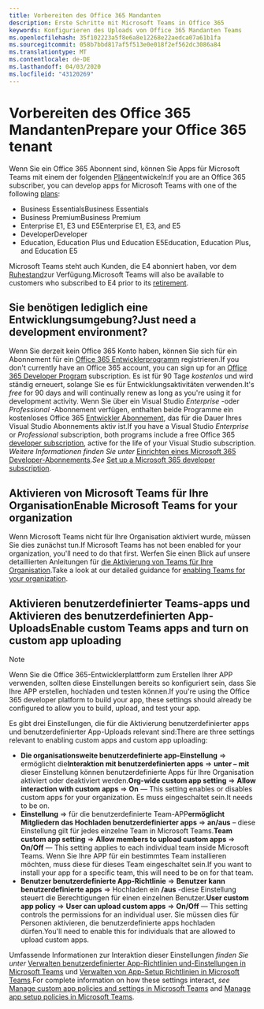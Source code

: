 ```yaml
---
title: Vorbereiten des Office 365 Mandanten
description: Erste Schritte mit Microsoft Teams in Office 365
keywords: Konfigurieren des Uploads von Office 365 Mandanten Teams
ms.openlocfilehash: 35f102223a5f8e6a8e12268e22aedca07a61b1fa
ms.sourcegitcommit: 058b7bbd817af5f513e0e018f2ef562dc3086a84
ms.translationtype: MT
ms.contentlocale: de-DE
ms.lasthandoff: 04/03/2020
ms.locfileid: "43120269"
---
```

# <a name="prepare-your-office-365-tenant"></a><span data-ttu-id="492c0-104">Vorbereiten des Office 365 Mandanten</span><span class="sxs-lookup"><span data-stu-id="492c0-104">Prepare your Office 365 tenant</span></span>

<span data-ttu-id="492c0-105">Wenn Sie ein Office 365 Abonnent sind, können Sie Apps für Microsoft Teams mit einem der folgenden [Pläne](https://products.office.com/business/compare-more-office-365-for-business-plans)entwickeln:</span><span class="sxs-lookup"><span data-stu-id="492c0-105">If you are an Office 365 subscriber, you can develop apps for Microsoft Teams with one of the following [plans](https://products.office.com/business/compare-more-office-365-for-business-plans):</span></span>

* <span data-ttu-id="492c0-106">Business Essentials</span><span class="sxs-lookup"><span data-stu-id="492c0-106">Business Essentials</span></span>
* <span data-ttu-id="492c0-107">Business Premium</span><span class="sxs-lookup"><span data-stu-id="492c0-107">Business Premium</span></span>
* <span data-ttu-id="492c0-108">Enterprise E1, E3 und E5</span><span class="sxs-lookup"><span data-stu-id="492c0-108">Enterprise E1, E3, and E5</span></span>
* <span data-ttu-id="492c0-109">Developer</span><span class="sxs-lookup"><span data-stu-id="492c0-109">Developer</span></span>
* <span data-ttu-id="492c0-110">Education, Education Plus und Education E5</span><span class="sxs-lookup"><span data-stu-id="492c0-110">Education, Education Plus, and Education E5</span></span>

<span data-ttu-id="492c0-111">Microsoft Teams steht auch Kunden, die E4 abonniert haben, vor dem [Ruhestand](https://support.office.com//article/important-information-for-office-365-enterprise-e4-customers-f9572348-43a2-43fa-a3d8-3b6c9c042147)zur Verfügung.</span><span class="sxs-lookup"><span data-stu-id="492c0-111">Microsoft Teams will also be available to customers who subscribed to E4 prior to its [retirement](https://support.office.com//article/important-information-for-office-365-enterprise-e4-customers-f9572348-43a2-43fa-a3d8-3b6c9c042147).</span></span>

## <a name="just-need-a-development-environment"></a><span data-ttu-id="492c0-112">Sie benötigen lediglich eine Entwicklungsumgebung?</span><span class="sxs-lookup"><span data-stu-id="492c0-112">Just need a development environment?</span></span>

<span data-ttu-id="492c0-113">Wenn Sie derzeit kein Office 365 Konto haben, können Sie sich für ein Abonnement für ein [Office 365 Entwicklerprogramm](https://developer.microsoft.com/microsoft-365/dev-program) registrieren.</span><span class="sxs-lookup"><span data-stu-id="492c0-113">If you don't currently have an Office 365 account, you can sign up for an [Office 365 Developer Program](https://developer.microsoft.com/microsoft-365/dev-program) subscription.</span></span> <span data-ttu-id="492c0-114">Es ist für 90 Tage *kostenlos* und wird ständig erneuert, solange Sie es für Entwicklungsaktivitäten verwenden.</span><span class="sxs-lookup"><span data-stu-id="492c0-114">It's *free* for 90 days and will continually renew as long as you're using it for development activity.</span></span> <span data-ttu-id="492c0-115">Wenn Sie über ein Visual Studio *Enterprise* -oder *Professional* -Abonnement verfügen, enthalten beide Programme ein kostenloses Office 365 [Entwickler Abonnement](https://aka.ms/MyVisualStudioBenefits), das für die Dauer Ihres Visual Studio Abonnements aktiv ist.</span><span class="sxs-lookup"><span data-stu-id="492c0-115">If you have a Visual Studio *Enterprise* or *Professional* subscription, both programs include a free Office 365 [developer subscription](https://aka.ms/MyVisualStudioBenefits), active for the life of your Visual Studio subscription.</span></span> <span data-ttu-id="492c0-116">*Weitere Informationen finden Sie unter* [Einrichten eines Microsoft 365 Developer-Abonnements](https://docs.microsoft.com/office/developer-program/office-365-developer-program-get-started).</span><span class="sxs-lookup"><span data-stu-id="492c0-116">*See* [Set up a Microsoft 365 developer subscription](https://docs.microsoft.com/office/developer-program/office-365-developer-program-get-started).</span></span>

## <a name="enable-microsoft-teams-for-your-organization"></a><span data-ttu-id="492c0-117">Aktivieren von Microsoft Teams für Ihre Organisation</span><span class="sxs-lookup"><span data-stu-id="492c0-117">Enable Microsoft Teams for your organization</span></span>

<span data-ttu-id="492c0-118">Wenn Microsoft Teams nicht für Ihre Organisation aktiviert wurde, müssen Sie dies zunächst tun.</span><span class="sxs-lookup"><span data-stu-id="492c0-118">If Microsoft Teams has not been enabled for your organization, you'll need to do that first.</span></span> <span data-ttu-id="492c0-119">Werfen Sie einen Blick auf unsere detaillierten Anleitungen für [die Aktivierung von Teams für Ihre Organisation](https://docs.microsoft.com/microsoftteams/enable-features-office-365).</span><span class="sxs-lookup"><span data-stu-id="492c0-119">Take a look at our detailed guidance for [enabling Teams for your organization](https://docs.microsoft.com/microsoftteams/enable-features-office-365).</span></span>

## <a name="enable-custom-teams-apps-and-turn-on-custom-app-uploading"></a><span data-ttu-id="492c0-120">Aktivieren benutzerdefinierter Teams-apps und Aktivieren des benutzerdefinierten App-Uploads</span><span class="sxs-lookup"><span data-stu-id="492c0-120">Enable custom Teams apps and turn on custom app uploading</span></span>

> [!Note] 
> <span data-ttu-id="492c0-121">Wenn Sie die Office 365-Entwicklerplattform zum Erstellen Ihrer APP verwenden, sollten diese Einstellungen bereits so konfiguriert sein, dass Sie Ihre APP erstellen, hochladen und testen können.</span><span class="sxs-lookup"><span data-stu-id="492c0-121">If you're using the Office 365 developer platform to build your app, these settings should already be configured to allow you to build, upload, and test your app.</span></span>

<span data-ttu-id="492c0-122">Es gibt drei Einstellungen, die für die Aktivierung benutzerdefinierter apps und benutzerdefinierter App-Uploads relevant sind:</span><span class="sxs-lookup"><span data-stu-id="492c0-122">There are three settings relevant to enabling custom apps and custom app uploading:</span></span>

* <span data-ttu-id="492c0-123">**Die organisationsweite benutzerdefinierte app-Einstellung** => ermöglicht die**Interaktion mit benutzerdefinierten apps** => **unter – mit** dieser Einstellung können benutzerdefinierte Apps für Ihre Organisation aktiviert oder deaktiviert werden.</span><span class="sxs-lookup"><span data-stu-id="492c0-123">**Org-wide custom app setting** => **Allow interaction with custom apps** => **On** — This setting enables or disables custom apps for your organization.</span></span> <span data-ttu-id="492c0-124">Es muss eingeschaltet sein.</span><span class="sxs-lookup"><span data-stu-id="492c0-124">It needs to be on.</span></span> 
* <span data-ttu-id="492c0-125">**Einstellung** => für die benutzerdefinierte Team-APP**ermöglicht Mitgliedern das Hochladen benutzerdefinierter apps** => **an/aus** – diese Einstellung gilt für jedes einzelne Team in Microsoft Teams.</span><span class="sxs-lookup"><span data-stu-id="492c0-125">**Team custom app setting** => **Allow members to upload custom apps** => **On/Off** — This setting applies to each individual team inside Microsoft Teams.</span></span> <span data-ttu-id="492c0-126">Wenn Sie Ihre APP für ein bestimmtes Team installieren möchten, muss diese für dieses Team eingeschaltet sein.</span><span class="sxs-lookup"><span data-stu-id="492c0-126">If you want to install your app for a specific team, this will need to be on for that team.</span></span>
* <span data-ttu-id="492c0-127">**Benutzer benutzerdefinierte App-Richtlinie** => **Benutzer kann benutzerdefinierte apps** => Hochladen ein **/aus** -diese Einstellung steuert die Berechtigungen für einen einzelnen Benutzer.</span><span class="sxs-lookup"><span data-stu-id="492c0-127">**User custom app policy** => **User can upload custom apps** => **On/Off** — This setting controls the permissions for an individual user.</span></span> <span data-ttu-id="492c0-128">Sie müssen dies für Personen aktivieren, die benutzerdefinierte apps hochladen dürfen.</span><span class="sxs-lookup"><span data-stu-id="492c0-128">You'll need to enable this for individuals that are allowed to upload custom apps.</span></span>

<span data-ttu-id="492c0-129">Umfassende Informationen zur Interaktion dieser Einstellungen *finden Sie unter* [Verwalten benutzerdefinierter App-Richtlinien und-Einstellungen in Microsoft Teams](https://docs.microsoft.com/microsoftteams/teams-custom-app-policies-and-settings) und [Verwalten von App-Setup Richtlinien in Microsoft Teams](https://docs.microsoft.com/microsoftteams/teams-app-setup-policies).</span><span class="sxs-lookup"><span data-stu-id="492c0-129">For complete information on how these settings interact, *see* [Manage custom app policies and settings in Microsoft Teams](https://docs.microsoft.com/microsoftteams/teams-custom-app-policies-and-settings) and [Manage app setup policies in Microsoft Teams](https://docs.microsoft.com/microsoftteams/teams-app-setup-policies).</span></span>
